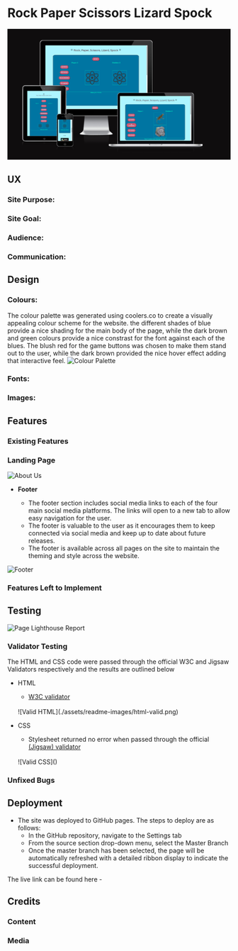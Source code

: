 # Rock Paper Scissors Lizard Spock

![Responsice Mockup](./assets/readme-images/responsive-mockup.png)

## UX

### Site Purpose:

### Site Goal:

### Audience:


### Communication:


## Design

### Colours:
The colour palette was generated using coolers.co to create a visually appealing colour scheme for the website. the different shades of blue provide a nice shading for the main body of the page, while the dark brown and green colours provide a nice constrast for the font against each of the blues. The blush red for the game buttons was chosen to make them stand out to the user, while the dark brown provided the nice hover effect adding that interactive feel.
![Colour Palette](./assets/readme-images/colour-scheme.png)

### Fonts:


### Images:


## Features 

### Existing Features

### Landing Page



![About Us](./assets/readme-images/about-us.png)

- __Footer__ 

  - The footer section includes social media links to each of the four main social media platforms. The links will open to a new tab to allow easy navigation for the user. 
  - The footer is valuable to the user as it encourages them to keep connected via social media and keep up to date about future releases.
  - The footer is available across all pages on the site to maintain the theming and style across the website. 

![Footer]()


### Features Left to Implement


## Testing 



![Page Lighthouse Report]()

### Validator Testing 

The HTML and CSS code were passed through the official W3C and Jigsaw Validators respectively and the results are outlined below

- HTML
  
  - [W3C validator](https://validator.w3.org/nu/?doc=https%3A%2F%2Fcode-institute-org.github.io%2Flove-running-2.0%2Findex.html)
  <br>
  ![Valid HTML](./assets/readme-images/html-valid.png)


- CSS
  - Stylesheet returned no error when passed through the official [(Jigsaw) validator](https://jigsaw.w3.org/css-validator/validator?uri=https%3A%2F%2Fvalidator.w3.org%2Fnu%2F%3Fdoc%3Dhttps%253A%252F%252Fcode-institute-org.github.io%252Flove-running-2.0%252Findex.html&profile=css3svg&usermedium=all&warning=1&vextwarning=&lang=en#css)
  <br>
  ![Valid CSS]()

### Unfixed Bugs

## Deployment
- The site was deployed to GitHub pages. The steps to deploy are as follows: 
  - In the GitHub repository, navigate to the Settings tab 
  - From the source section drop-down menu, select the Master Branch
  - Once the master branch has been selected, the page will be automatically refreshed with a detailed ribbon display to indicate the successful deployment. 

The live link can be found here - 


## Credits 


### Content 


### Media